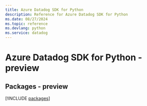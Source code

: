 ```yaml
---
title: Azure Datadog SDK for Python
description: Reference for Azure Datadog SDK for Python
ms.date: 08/27/2024
ms.topic: reference
ms.devlang: python
ms.service: datadog
---
```

# Azure Datadog SDK for Python - preview
## Packages - preview
[!INCLUDE [packages](datadog-index.md)]